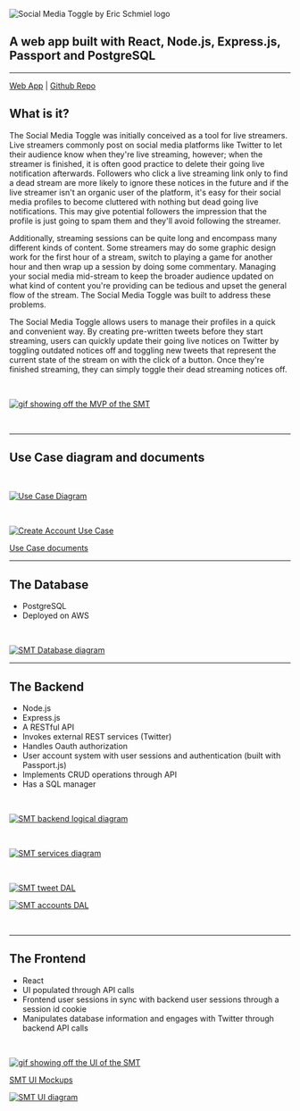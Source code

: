 ![Social Media Toggle by Eric Schmiel logo](https://eschmiel.github.io/smt-logo.png)

## A web app built with React, Node.js, Express.js, Passport and PostgreSQL

---
[Web App](https://studioschmiel.com/socialMediaToggle.html) | [Github Repo](https://github.com/eschmiel/smtBackendPublic)

## What is it?

The Social Media Toggle was initially conceived as a tool for live streamers. Live streamers commonly post on social media platforms like Twitter to let their audience know when they're live streaming, however;
when the streamer is finished, it is often good practice to delete their going live notification afterwards. Followers who click a live streaming link only to find a dead stream are more likely to ignore these notices in the future
and if the live streamer isn't an organic user of the platform, it's easy for their social media profiles to become cluttered with nothing but dead going live notifications. This may give potential followers the impression that
the profile is just going to spam them and they'll avoid following the streamer.

Additionally, streaming sessions can be quite long and encompass many different kinds of content. Some streamers may do some graphic design work for the first hour of a stream, switch to playing a game for another hour and then wrap
up a session by doing some commentary. Managing your social media mid-stream to keep the broader audience updated on what kind of content you're providing can be tedious and upset the general flow of the stream. The Social Media Toggle
was built to address these problems.

The Social Media Toggle allows users to manage their profiles in a quick and convenient way. By creating pre-written tweets before they start streaming, users can quickly update their going live notices on Twitter by toggling
outdated notices off and toggling new tweets that represent the current state of the stream on with the click of a button. Once they're finished streaming, they can simply toggle their dead streaming notices off.

<br/>

[![gif showing off the MVP of the SMT](https://eschmiel.github.io/smt-mvp.gif)](https://eschmiel.github.io/smt-mvp.gif)

<br/>

---

## Use Case diagram and documents

<br/>

[![Use Case Diagram](https://eschmiel.github.io/SMT-use-case.svg)](https://eschmiel.github.io/SMT-use-case.svg)

<br/>

[![Create Account Use Case](https://eschmiel.github.io/use-case-create-account.png)](https://eschmiel.github.io/use-case-create-account.png)

[Use Case documents](https://drive.google.com/drive/folders/1E_K8H-9OMsDODiz7Er63GX56ch23hH9I?usp=sharing)

---

## The Database

- PostgreSQL
- Deployed on AWS

<br/>

[![SMT Database diagram](https://eschmiel.github.io/SMT-Database.svg)](https://eschmiel.github.io/SMT-Database.svg)

---

## The Backend

- Node.js
- Express.js
- A RESTful API
- Invokes external REST services (Twitter)
- Handles Oauth authorization
- User account system with user sessions and authentication (built with Passport.js)
- Implements CRUD operations through API
- Has a SQL manager

<br/>

[![SMT backend logical diagram](https://eschmiel.github.io/SMT-logical-diagram.svg)](https://eschmiel.github.io/SMT-logical-diagram.svg)


<br/>

[![SMT services diagram](https://eschmiel.github.io/SMT-services.svg)](https://eschmiel.github.io/SMT-services.svg)

<br/>

[![SMT tweet DAL](https://eschmiel.github.io/SMT-tweets.svg)](https://eschmiel.github.io/SMT-tweets.svg)

[![SMT accounts DAL](https://eschmiel.github.io/SMT-accounts-DAL.svg)](https://eschmiel.github.io/SMT-accounts-DAL.svg)

<br/> 

---

## The Frontend

- React
- UI populated through API calls
- Frontend user sessions in sync with backend user sessions through a session id cookie
- Manipulates database information and engages with Twitter through backend API calls

<br/>

[![gif showing off the UI of the SMT](https://eschmiel.github.io/SMT-UI-Demo.gif)](https://eschmiel.github.io/SMT-UI-Demo.gif)

[SMT UI Mockups](https://eschmiel.github.io/SMT-UI-Mockups.svg)

[![SMT UI diagram](https://eschmiel.github.io/SMT-UI.svg)](https://eschmiel.github.io/SMT-UI.svg)